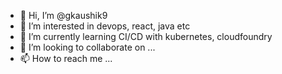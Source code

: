 - 👋 Hi, I’m @gkaushik9
- 👀 I’m interested in devops, react, java etc
- 🌱 I’m currently learning CI/CD with kubernetes, cloudfoundry
- 💞️ I’m looking to collaborate on ...
- 📫 How to reach me ...

<!---
gkaushik9/gkaushik9 is a ✨ special ✨ repository because its `README.md` (this file) appears on your GitHub profile.
You can click the Preview link to take a look at your changes.
--->

